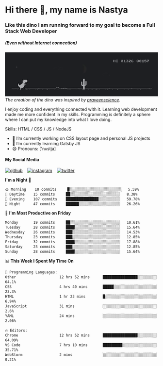 # Hi there 👋, my name is Nastya
### Like this dino I am running forward to my goal to become a Full Stack Web Developer
##### (Even without Internet connection)
[//]: # (Here may be a photo)

![Dino](https://raw.githubusercontent.com/nastyacodes/nastyacodes/master/images/dino.gif)  
*The creation of the dino was inspired by [praveenscience](https://github.com/praveenscience).*  

I enjoy coding and everything connected with it.
Learning web development made me more confident in my skills.
Programming is definitely a sphere where I can put my knowledge into what I love doing.

Skills: HTML  / CSS / JS / NodeJS

- 🔭 I’m currently working on CSS layout page and personal JS projects
- 🌱 I’m currently learning Gatsby JS 
- 😄 Pronouns: ['nʌstja] 

#### My Social Media
[<img src='images\social-media\github.ico' alt='github' height='50'>](https://github.com/nastyacodes) &nbsp;&nbsp; [<img src='images\social-media\instagram.ico' alt='instagram' height='50'>](https://www.instagram.com/nastyacodes/) &nbsp;&nbsp; [<img src='images\social-media\twitter.ico' alt='twitter' height='50'>](https://twitter.com/nastyacodes)  

<!--START_SECTION:waka-->
**I'm a Night 🦉** 

```text
🌞 Morning    10 commits     █░░░░░░░░░░░░░░░░░░░░░░░░   5.59% 
🌆 Daytime    15 commits     ██░░░░░░░░░░░░░░░░░░░░░░░   8.38% 
🌃 Evening    107 commits    ███████████████░░░░░░░░░░   59.78% 
🌙 Night      47 commits     ██████░░░░░░░░░░░░░░░░░░░   26.26%

```
📅 **I'm Most Productive on Friday** 

```text
Monday       19 commits     ██░░░░░░░░░░░░░░░░░░░░░░░   10.61% 
Tuesday      28 commits     ████░░░░░░░░░░░░░░░░░░░░░   15.64% 
Wednesday    26 commits     ███░░░░░░░░░░░░░░░░░░░░░░   14.53% 
Thursday     23 commits     ███░░░░░░░░░░░░░░░░░░░░░░   12.85% 
Friday       32 commits     ████░░░░░░░░░░░░░░░░░░░░░   17.88% 
Saturday     23 commits     ███░░░░░░░░░░░░░░░░░░░░░░   12.85% 
Sunday       28 commits     ████░░░░░░░░░░░░░░░░░░░░░   15.64%

```


📊 **This Week I Spent My Time On** 

```text
💬 Programming Languages: 
Other                    12 hrs 52 mins      ████████████████░░░░░░░░░   64.1% 
CSS                      4 hrs 40 mins       █████░░░░░░░░░░░░░░░░░░░░   23.3% 
HTML                     1 hr 23 mins        █░░░░░░░░░░░░░░░░░░░░░░░░   6.94% 
JavaScript               31 mins             ░░░░░░░░░░░░░░░░░░░░░░░░░   2.6% 
YAML                     24 mins             ░░░░░░░░░░░░░░░░░░░░░░░░░   2.06%

🔥 Editors: 
Chrome                   12 hrs 52 mins      ████████████████░░░░░░░░░   64.09% 
VS Code                  7 hrs 10 mins       █████████░░░░░░░░░░░░░░░░   35.71% 
WebStorm                 2 mins              ░░░░░░░░░░░░░░░░░░░░░░░░░   0.21%

```


<!--END_SECTION:waka-->

<!-- [![Top Langs](https://github-readme-stats.vercel.app/api/top-langs/?username=nastyacodes&layout=compact)](https://github.com/anuraghazra/github-readme-stats)

[![willianrod's wakatime stats](https://github-readme-stats.vercel.app/api/wakatime?username=nastyacodes&layout=compact)](https://github.com/anuraghazra/github-readme-stats) -->
